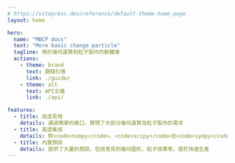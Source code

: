 ```yaml
---
# https://vitepress.dev/reference/default-theme-home-page
layout: home

hero:
  name: "MBCP docs"
  text: "More basic change particle"
  tagline: 用於幾何運算和粒子製作的軟體庫
  actions:
    - theme: brand
      text: 跟隨引導
      link: ./guide/
    - theme: alt
      text: API文檔
      link: ./api/

features:
  - title: 高度易用
    details: 通過簡單的接口，實現了大部分幾何運算及粒子製作的需求
  - title: 高度集成
    details: 對<code>numpy</code>、<code>scipy</code>及<code>sympy</code>進行了封裝和集成，使腳本編寫像使用Geogebra一樣easy
  - title: 內置預設
    details: 提供了大量的預設，包括常見的幾何圖形、粒子效果等，便於快速生產
---
```

